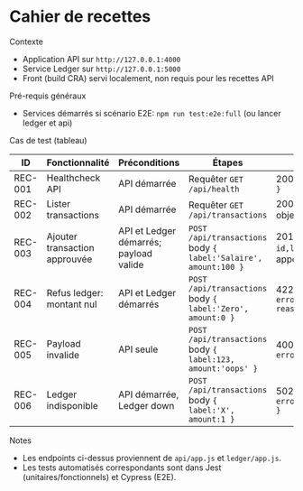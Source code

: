 # Cahier de recettes

Contexte
- Application API sur `http://127.0.0.1:4000`
- Service Ledger sur `http://127.0.0.1:5000`
- Front (build CRA) servi localement, non requis pour les recettes API

Pré-requis généraux
- Services démarrés si scénario E2E: `npm run test:e2e:full` (ou lancer ledger et api)

Cas de test (tableau)

| ID | Fonctionnalité | Préconditions | Étapes | Résultat attendu |
|---|---|---|---|---|
| REC-001 | Healthcheck API | API démarrée | Requêter `GET /api/health` | 200, body `{ status: 'ok' }` |
| REC-002 | Lister transactions | API démarrée | Requêter `GET /api/transactions` | 200, JSON tableau avec objets `{ id,label,amount }` |
| REC-003 | Ajouter transaction approuvée | API et Ledger démarrés; payload valide | `POST /api/transactions` body `{ label:'Salaire', amount:100 }` | 201, JSON avec `{ id,label,amount }`; Ledger appelé; item ajouté |
| REC-004 | Refus ledger: montant nul | API et Ledger démarrés | `POST /api/transactions` body `{ label:'Zero', amount:0 }` | 422, `{ error:'not_approved', reason:'zero_amount' }` |
| REC-005 | Payload invalide | API seule | `POST /api/transactions` body `{ label:123, amount:'oops' }` | 400, `{ error:'invalid_payload' }` |
| REC-006 | Ledger indisponible | API démarrée, Ledger down | `POST /api/transactions` body `{ label:'X', amount:1 }` | 502, `{ error:'ledger_unreachable' }` |

Notes
- Les endpoints ci-dessus proviennent de `api/app.js` et `ledger/app.js`.
- Les tests automatisés correspondants sont dans Jest (unitaires/fonctionnels) et Cypress (E2E).
